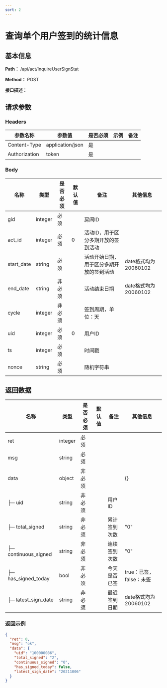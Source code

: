 ```yaml
---
sort: 2
---
```


# 查询单个用户签到的统计信息

## 基本信息

**Path：** /api/act/InquireUserSignStat

**Method：** POST

**接口描述：**

## 请求参数

### Headers

| 参数名称          | 参数值              | 是否必须 | 示例 | 备注 |
|---------------|------------------|------|----|----|
| Content-Type  | application/json | 是    |    |    |
| Authorization | token            | 是    |    |    |

### Body

| 名称         | 类型      | 是否必须 | 默认值 | 备注                   | 其他信息             |
|------------|---------|------|-----|----------------------|------------------|
| gid        | integer | 必须   |     | 房间ID                 |                  |
| act_id     | integer | 必须   | 0   | 活动ID，用于区分多期开放的签到活动   |                  |
| start_date | string  | 必须   |     | 活动开始日期，用于区分多期开放的签到活动 | date格式均为20060102 |
| end_date   | string  | 非必须  |     | 活动结束日期               | date格式均为20060102 |
| cycle      | integer | 非必须  |     | 签到周期，单位：天            |                  |
| uid        | integer | 必须   | 0   | 用户ID                 |                  |
| ts         | integer | 必须   |     | 时间戳                  |                  |
| nonce      | string  | 必须   |     | 随机字符串                |                  |

## 返回数据

| 名称                   | 类型      | 是否必须 | 默认值 | 备注     | 其他信息             |
|----------------------|---------|------|-----|--------|------------------|
| ret                  | integer | 必须   |     |        |                  |
| msg                  | string  | 必须   |     |        |                  |
| data                 | object  | 非必须  |     |        | {}               |
| ├─ uid               | string | 非必须  |     | 用户ID   |                  |
| ├─ total_signed      | string | 非必须  |     | 累计签到次数 |  "0"                |
| ├─ continuous_signed | string | 非必须  |     | 连续签到次数 |   "0"               |
| ├─ has_signed_today  | bool    | 非必须  |     | 今天是否已签 | true：已签，false：未签 |
| ├─ latest_sign_date  | string  | 非必须  |     | 最近签到日期 | date格式均为20060102 |

### 返回示例
```json
{
  "ret": 0,
  "msg": "ok",
  "data": {
    "uid": "100000086",
    "total_signed": "2",
    "continuous_signed": "0",
    "has_signed_today": false,
    "latest_sign_date": "20211006"
  }
}
```